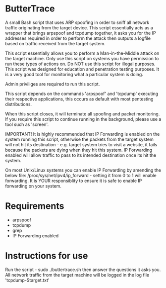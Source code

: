 # ButterTrace 
A small Bash script that uses ARP spoofing in order to sniff all network traffic originating from the target device. This script essentially acts as a wrapper that brings arpspoof and tcpdump together, it asks you for the IP addresses required in order to perform the attack then outputs a logfile based on traffic received from the target system.

This script essentially allows you to perform a Man-in-the-Middle attack on the target machine. Only use this script on systems you have permission to run these types of actions on. Do NOT use this script for illegal purposes. This script was designed for education and penetration testing purposes. It is a very good tool for monitoring what a particular system is doing.

Admin priviliges are required to run this script.

This script depends on the commands 'arpspoof' and 'tcpdump' executing their respective applications, this occurs as default with most pentesting distributions.

When this script closes, it will terminate all spoofing and packet monitoring. If you require this script to continue running in the background, please use a tool such as 'screen'.

IMPORTANT! It is highly recommended that IP Forwarding is enabled on the system running this script, otherwise the packets from the target system will not hit its destination - e.g. target system tries to visit a website, it fails because the packets are dying when they hit this system. IP Forwarding enabled will allow traffic to pass to its intended destination once its hit the system.

On most Unix/Linux systems you can enable IP Forwarding by amending the below file: 
/proc/sys/net/ipv4/ip_forward - setting it from 0 to 1 will enable forwarding. It is YOUR responsiblity to ensure it is safe to enable IP forwarding on your system.

Requirements
=============
 - arpspoof
 - tcpdump
 - grep
 - IP Forwarding enabled

Instructions for use
=====================
Run the script - sudo ./buttertrace.sh then answer the questions it asks you. 
All network traffic from the target machine will be logged in the log file 'tcpdump-$target.txt' 

